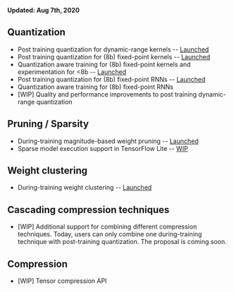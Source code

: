 **Updated: Aug 7th, 2020**

## Quantization

*   Post training quantization for dynamic-range kernels --
    [Launched](https://blog.tensorflow.org/2018/09/introducing-model-optimization-toolkit.html)
*   Post training quantization for (8b) fixed-point kernels --
    [Launched](https://blog.tensorflow.org/2019/06/tensorflow-integer-quantization.html)
*   Quantization aware training for (8b) fixed-point kernels and experimentation
    for <8b --
    [Launched](https://blog.tensorflow.org/2020/04/quantization-aware-training-with-tensorflow-model-optimization-toolkit.html)
*   Post training quantization for (8b) fixed-point RNNs --
    [Launched](https://arxiv.org/abs/2101.05453)
*   Quantization aware training for (8b) fixed-point RNNs
*   [WIP] Quality and performance improvements to post training dynamic-range
    quantization

## Pruning / Sparsity

*   During-training magnitude-based weight pruning --
    [Launched](https://blog.tensorflow.org/2019/05/tf-model-optimization-toolkit-pruning-API.html)
*   Sparse model execution support in TensorFlow Lite --
    [WIP](https://github.com/tensorflow/model-optimization/issues/173)

## Weight clustering

*   During-training weight clustering --
    [Launched](https://blog.tensorflow.org/2020/08/tensorflow-model-optimization-toolkit-weight-clustering-api.html)

## Cascading compression techniques

*   [WIP] Additional support for combining different compression techniques.
    Today, users can only combine one during-training technique with
    post-training quantization. The proposal is coming soon.

## Compression

*  [WIP] Tensor compression API
